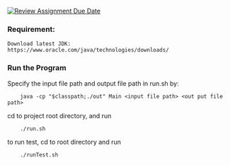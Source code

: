 [![Review Assignment Due Date](https://classroom.github.com/assets/deadline-readme-button-24ddc0f5d75046c5622901739e7c5dd533143b0c8e959d652212380cedb1ea36.svg)](https://classroom.github.com/a/OoB-7GgR)


### Requirement:

```
Download latest JDK: https://www.oracle.com/java/technologies/downloads/
```

### Run the Program

Specify the input file path and output file path in run.sh by:
```
    java -cp "$classpath;./out" Main <input file path> <out put file path>
```
cd to project root directory, and run
```
    ./run.sh
```

to run test, cd to root directory and run
```
    ./runTest.sh
```